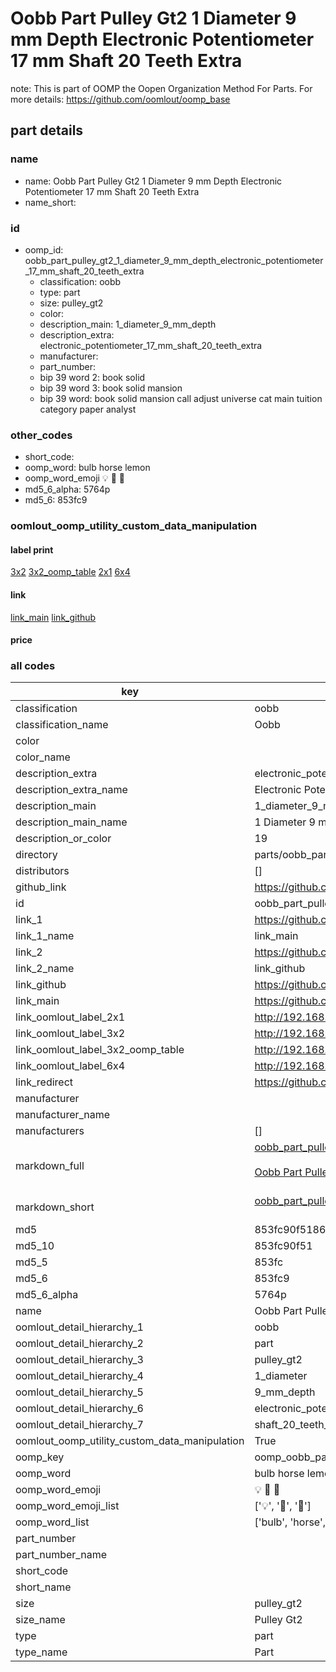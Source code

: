 # Oobb Part Pulley Gt2 1 Diameter 9 mm Depth Electronic Potentiometer 17 mm Shaft 20 Teeth Extra  

note: This is part of OOMP the Oopen Organization Method For Parts. For more details: https://github.com/oomlout/oomp_base

##  part details
  







### name
* name: Oobb Part Pulley Gt2 1 Diameter 9 mm Depth Electronic Potentiometer 17 mm Shaft 20 Teeth Extra
* name_short: 
### id
* oomp_id: oobb_part_pulley_gt2_1_diameter_9_mm_depth_electronic_potentiometer_17_mm_shaft_20_teeth_extra
  * classification: oobb
  * type: part
  * size: pulley_gt2
  * color: 
  * description_main: 1_diameter_9_mm_depth
  * description_extra: electronic_potentiometer_17_mm_shaft_20_teeth_extra
  * manufacturer: 
  * part_number: 
  * bip 39 word 2: book solid
  * bip 39 word 3: book solid mansion
  * bip 39 word: book solid mansion call adjust universe cat main tuition category paper analyst

### other_codes
* short_code: 
* oomp_word: bulb horse lemon
* oomp_word_emoji :bulb: :horse: :lemon:
* md5_6_alpha: 5764p
* md5_6: 853fc9






### oomlout_oomp_utility_custom_data_manipulation
#### label print
[3x2](http://192.168.1.245:1112/?label=oomp%205764p)
[3x2_oomp_table](http://192.168.1.108:1112/?label=oomp%205764p)
[2x1](http://192.168.1.242:1112/?label=oomp%205764p)
[6x4](http://192.168.1.55:1112/?label=oomp%205764p)    

#### link

[link_main](https://github.com/oomlout/oomlout_oomp_version_1_messy/tree/main/parts/oobb_part_pulley_gt2_1_diameter_9_mm_depth_electronic_potentiometer_17_mm_shaft_20_teeth_extra) [link_github](https://github.com/oomlout/oomlout_oomp_version_1_messy/tree/main/parts/oobb_part_pulley_gt2_1_diameter_9_mm_depth_electronic_potentiometer_17_mm_shaft_20_teeth_extra)                             

#### price







### all codes 
| key | value |  
| --- | --- |  
| classification | oobb |  
| classification_name | Oobb |  
| color |  |  
| color_name |  |  
| description_extra | electronic_potentiometer_17_mm_shaft_20_teeth_extra |  
| description_extra_name | Electronic Potentiometer 17 mm Shaft 20 Teeth Extra |  
| description_main | 1_diameter_9_mm_depth |  
| description_main_name | 1 Diameter 9 mm Depth |  
| description_or_color | 19 |  
| directory | parts/oobb_part_pulley_gt2_1_diameter_9_mm_depth_electronic_potentiometer_17_mm_shaft_20_teeth_extra |  
| distributors | [] |  
| github_link | https://github.com/oomlout/oomlout_oomp_part_src/tree/main/parts/oobb_part_pulley_gt2_1_diameter_9_mm_depth_electronic_potentiometer_17_mm_shaft_20_teeth_extra |  
| id | oobb_part_pulley_gt2_1_diameter_9_mm_depth_electronic_potentiometer_17_mm_shaft_20_teeth_extra |  
| link_1 | https://github.com/oomlout/oomlout_oomp_version_1_messy/tree/main/parts/oobb_part_pulley_gt2_1_diameter_9_mm_depth_electronic_potentiometer_17_mm_shaft_20_teeth_extra |  
| link_1_name | link_main |  
| link_2 | https://github.com/oomlout/oomlout_oomp_version_1_messy/tree/main/parts/oobb_part_pulley_gt2_1_diameter_9_mm_depth_electronic_potentiometer_17_mm_shaft_20_teeth_extra |  
| link_2_name | link_github |  
| link_github | https://github.com/oomlout/oomlout_oomp_version_1_messy/tree/main/parts/oobb_part_pulley_gt2_1_diameter_9_mm_depth_electronic_potentiometer_17_mm_shaft_20_teeth_extra |  
| link_main | https://github.com/oomlout/oomlout_oomp_version_1_messy/tree/main/parts/oobb_part_pulley_gt2_1_diameter_9_mm_depth_electronic_potentiometer_17_mm_shaft_20_teeth_extra |  
| link_oomlout_label_2x1 | http://192.168.1.242:1112/?label=oomp%205764p |  
| link_oomlout_label_3x2 | http://192.168.1.245:1112/?label=oomp%205764p |  
| link_oomlout_label_3x2_oomp_table | http://192.168.1.108:1112/?label=oomp%205764p |  
| link_oomlout_label_6x4 | http://192.168.1.55:1112/?label=oomp%205764p |  
| link_redirect | https://github.com/oomlout/oomlout_oomp_version_1_messy/tree/main/parts/oobb_part_pulley_gt2_1_diameter_9_mm_depth_electronic_potentiometer_17_mm_shaft_20_teeth_extra |  
| manufacturer |  |  
| manufacturer_name |  |  
| manufacturers | [] |  
| markdown_full | [oobb_part_pulley_gt2_1_diameter_9_mm_depth_electronic_potentiometer_17_mm_shaft_20_teeth_extra](none)<br>[](none)<br>[Oobb Part Pulley Gt2 1 Diameter 9 Mm Depth Electronic Potentiometer 17 Mm Shaft 20 Teeth Extra](none)<br><br> |  
| markdown_short | [oobb_part_pulley_gt2_1_diameter_9_mm_depth_electronic_potentiometer_17_mm_shaft_20_teeth_extra](none)<br><br> |  
| md5 | 853fc90f5186447bb701c2070eb3a8cc |  
| md5_10 | 853fc90f51 |  
| md5_5 | 853fc |  
| md5_6 | 853fc9 |  
| md5_6_alpha | 5764p |  
| name | Oobb Part Pulley Gt2 1 Diameter 9 mm Depth Electronic Potentiometer 17 mm Shaft 20 Teeth Extra |  
| oomlout_detail_hierarchy_1 | oobb |  
| oomlout_detail_hierarchy_2 | part |  
| oomlout_detail_hierarchy_3 | pulley_gt2 |  
| oomlout_detail_hierarchy_4 | 1_diameter |  
| oomlout_detail_hierarchy_5 | 9_mm_depth |  
| oomlout_detail_hierarchy_6 | electronic_potentiometer_17_mm |  
| oomlout_detail_hierarchy_7 | shaft_20_teeth_extra |  
| oomlout_oomp_utility_custom_data_manipulation | True |  
| oomp_key | oomp_oobb_part_pulley_gt2_1_diameter_9_mm_depth_electronic_potentiometer_17_mm_shaft_20_teeth_extra |  
| oomp_word | bulb horse lemon |  
| oomp_word_emoji | :bulb: :horse: :lemon: |  
| oomp_word_emoji_list | [':bulb:', ':horse:', ':lemon:'] |  
| oomp_word_list | ['bulb', 'horse', 'lemon'] |  
| part_number |  |  
| part_number_name |  |  
| short_code |  |  
| short_name |  |  
| size | pulley_gt2 |  
| size_name | Pulley Gt2 |  
| type | part |  
| type_name | Part |  

